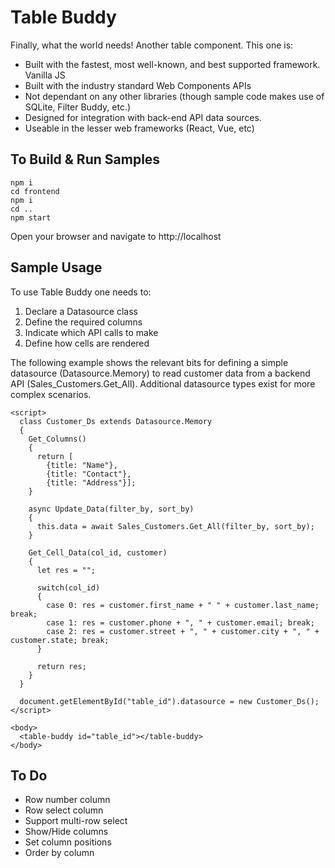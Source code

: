 # Table Buddy
Finally, what the world needs! Another table component. This one is:
- Built with the fastest, most well-known, and best supported framework. Vanilla JS
- Built with the industry standard Web Components APIs
- Not dependant on any other libraries (though sample code makes use of SQLite, Filter Buddy, etc.)
- Designed for integration with back-end API data sources.
- Useable in the lesser web frameworks (React, Vue, etc)

## To Build & Run Samples
```
npm i
cd frontend
npm i
cd ..
npm start
```
Open your browser and navigate to http://localhost

## Sample Usage
To use Table Buddy one needs to:
1. Declare a Datasource class
2. Define the required columns
3. Indicate which API calls to make
4. Define how cells are rendered 

The following example shows the relevant bits for defining a simple datasource (Datasource.Memory)
to read customer data from a backend API (Sales_Customers.Get_All). Additional datasource types exist for more complex scenarios.

```
<script>
  class Customer_Ds extends Datasource.Memory
  {
    Get_Columns()
    {
      return [
        {title: "Name"}, 
        {title: "Contact"}, 
        {title: "Address"}];
    }

    async Update_Data(filter_by, sort_by)
    {
      this.data = await Sales_Customers.Get_All(filter_by, sort_by);
    }
    
    Get_Cell_Data(col_id, customer)
    {
      let res = "";

      switch(col_id)
      {
        case 0: res = customer.first_name + " " + customer.last_name; break;
        case 1: res = customer.phone + ", " + customer.email; break;
        case 2: res = customer.street + ", " + customer.city + ", " + customer.state; break;
      }

      return res;
    }
  }

  document.getElementById("table_id").datasource = new Customer_Ds();
</script>

<body>
  <table-buddy id="table_id"></table-buddy>
</body>

```

## To Do
- Row number column
- Row select column
- Support multi-row select
- Show/Hide columns
- Set column positions
- Order by column